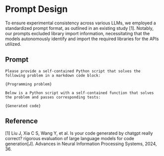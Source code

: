 # Prompt Design

To ensure experimental consistency across various LLMs, we employed a standardized prompt format, as outlined in an existing study [1].
Notably, our prompts excluded library import information, necessitating that the models autonomously identify and import the required libraries for the APIs utilized.

## Prompt
```
Please provide a self-contained Python script that solves the following problem in a markdown code block:

{Programming problem}

Below is a Python script with a self-contained function that solves the problem and passes corresponding tests:

{Generated code}

```


## Reference

[1] Liu J, Xia C S, Wang Y, et al. Is your code generated by chatgpt really correct? rigorous evaluation of large language models for code generation[J]. Advances in Neural Information Processing Systems, 2024, 36.
